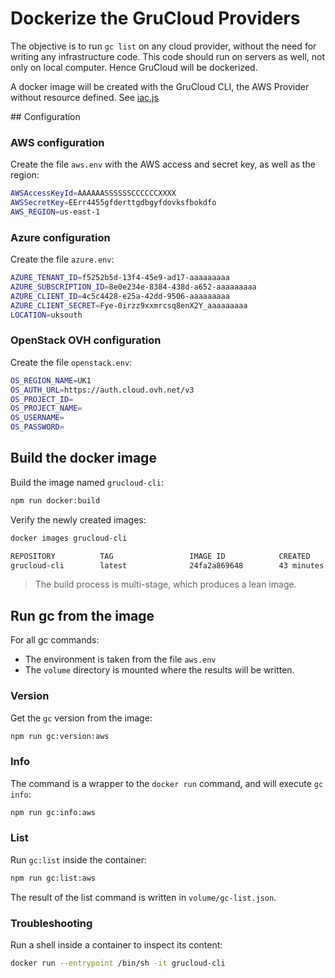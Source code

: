# Dockerize the GruCloud Providers

The objective is to run `gc list` on any cloud provider, without the need for writing any infrastructure code. This code should run on servers as well, not only on local computer. Hence GruCloud will be dockerized.

A docker image will be created with the GruCloud CLI, the AWS Provider without resource defined. See [iac.js](./iac.js)

## Configuration

### AWS configuration

Create the file `aws.env` with the AWS access and secret key, as well as the region:

```sh
AWSAccessKeyId=AAAAAASSSSSSCCCCCCXXXX
AWSSecretKey=EErr4455gfderttgdbgyfdovksfbokdfo
AWS_REGION=us-east-1
```

### Azure configuration

Create the file `azure.env`:

```sh
AZURE_TENANT_ID=f5252b5d-13f4-45e9-ad17-aaaaaaaaa
AZURE_SUBSCRIPTION_ID=8e0e234e-8384-438d-a652-aaaaaaaaa
AZURE_CLIENT_ID=4c5c4428-e25a-42dd-9506-aaaaaaaaa
AZURE_CLIENT_SECRET=Fye-0irzz9xxmrcsq8enX2Y_aaaaaaaaa
LOCATION=uksouth
```

### OpenStack OVH configuration

Create the file `openstack.env`:

```sh
OS_REGION_NAME=UK1
OS_AUTH_URL=https://auth.cloud.ovh.net/v3
OS_PROJECT_ID=
OS_PROJECT_NAME=
OS_USERNAME=
OS_PASSWORD=
```

## Build the docker image

Build the image named `grucloud-cli`:

```sh
npm run docker:build
```

Verify the newly created images:

```sh
docker images grucloud-cli
```

```txt
REPOSITORY          TAG                 IMAGE ID            CREATED             SIZE
grucloud-cli        latest              24fa2a869648        43 minutes ago      227MB
```

> The build process is multi-stage, which produces a lean image.

## Run gc from the image

For all gc commands:

- The environment is taken from the file `aws.env`
- The `volume` directory is mounted where the results will be written.

### Version

Get the `gc` version from the image:

```sh
npm run gc:version:aws
```

### Info

The command is a wrapper to the `docker run` command, and will execute `gc info`:

```sh
npm run gc:info:aws
```

### List

Run `gc:list` inside the container:

```sh
npm run gc:list:aws
```

The result of the list command is written in `volume/gc-list.json`.

### Troubleshooting

Run a shell inside a container to inspect its content:

```sh
docker run --entrypoint /bin/sh -it grucloud-cli
```
